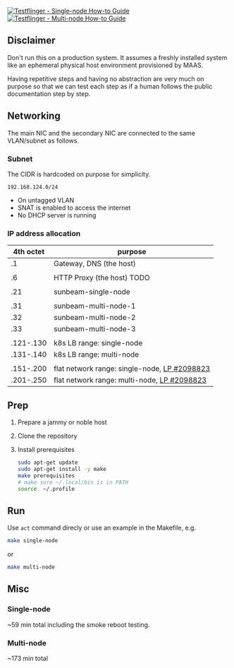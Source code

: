 [![Testflinger - Single-node How-to Guide](../../actions/workflows/testflinger-single-node.yml/badge.svg)](../../actions/workflows/testflinger-single-node.yml)  
[![Testflinger - Multi-node How-to Guide](../../actions/workflows/testflinger-multi-node.yml/badge.svg)](../../actions/workflows/testflinger-multi-node.yml)

## Disclaimer

Don't run this on a production system. It assumes a freshly installed
system like an ephemeral physical host environment provisioned by MAAS.

Having repetitive steps and having no abstraction are very much on
purpose so that we can test each step as if a human follows the public
documentation step by step.

## Networking

The main NIC and the secondary NIC are connected to the same VLAN/subnet as follows.

### Subnet

The CIDR is hardcoded on purpose for simplicity.

`192.168.124.0/24`

- On untagged VLAN
- SNAT is enabled to access the internet
- No DHCP server is running

### IP address allocation

| 4th octet | purpose                                |
|-----------|----------------------------------------|
| .1        | Gateway, DNS (the host)                |
|           |                                        |
| .6        | HTTP Proxy (the host) TODO             |
|           |                                        |
| .21       | sunbeam-single-node                    |
|           |                                        |
| .31       | sunbeam-multi-node-1                   |
| .32       | sunbeam-multi-node-2                   |
| .33       | sunbeam-multi-node-3                   |
|           |                                        |
| .121-.130 | k8s LB range: single-node              |
| .131-.140 | k8s LB range: multi-node               |
|           |                                        |
| .151-.200 | flat network range: single-node, [LP #2098823](https://bugs.launchpad.net/snap-openstack/+bug/2098823) |
| .201-.250 | flat network range: multi-node,  [LP #2098823](https://bugs.launchpad.net/snap-openstack/+bug/2098823) |


## Prep

1. Prepare a jammy or noble host

1. Clone the repository

1. Install prerequisites

   ```bash
   sudo apt-get update
   sudo apt-get install -y make
   make prerequisites
   # make sure ~/.local/bin is in PATH
   source  ~/.profile
   ```

## Run

Use `act` command direcly or use an example in the Makefile, e.g.

```bash
make single-node
```
or
```bash
make multi-node
```


## Misc

### Single-node

~59 min total including the smoke reboot testing.

### Multi-node

~173 min total
